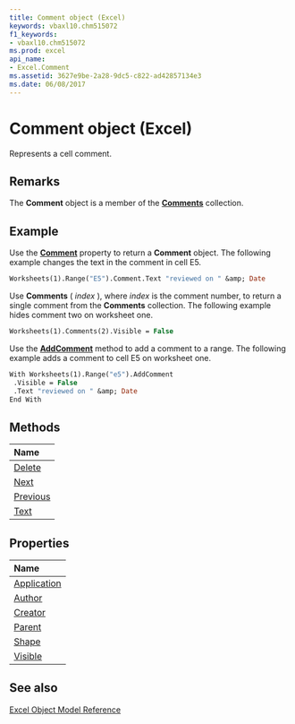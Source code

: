 ```yaml
---
title: Comment object (Excel)
keywords: vbaxl10.chm515072
f1_keywords:
- vbaxl10.chm515072
ms.prod: excel
api_name:
- Excel.Comment
ms.assetid: 3627e9be-2a28-9dc5-c822-ad42857134e3
ms.date: 06/08/2017
---
```



# Comment object (Excel)

Represents a cell comment.


## Remarks

 The **Comment** object is a member of the **[Comments](Excel.Comments.md)** collection.


## Example

Use the  **[Comment](Excel.Range.Comment.md)** property to return a **Comment** object. The following example changes the text in the comment in cell E5.


```vb
Worksheets(1).Range("E5").Comment.Text "reviewed on " &amp; Date
```

Use  **Comments** ( _index_ ), where _index_ is the comment number, to return a single comment from the **Comments** collection. The following example hides comment two on worksheet one.




```vb
Worksheets(1).Comments(2).Visible = False
```

Use the  **[AddComment](Excel.Range.AddComment.md)** method to add a comment to a range. The following example adds a comment to cell E5 on worksheet one.




```vb
With Worksheets(1).Range("e5").AddComment 
 .Visible = False 
 .Text "reviewed on " &amp; Date 
End With
```


## Methods



|**Name**|
|:-----|
|[Delete](Excel.Comment.Delete.md)|
|[Next](Excel.Comment.Next.md)|
|[Previous](Excel.Comment.Previous.md)|
|[Text](Excel.Comment.Text.md)|

## Properties



|**Name**|
|:-----|
|[Application](Excel.Comment.Application.md)|
|[Author](Excel.Comment.Author.md)|
|[Creator](Excel.Comment.Creator.md)|
|[Parent](Excel.Comment.Parent.md)|
|[Shape](Excel.Comment.Shape.md)|
|[Visible](Excel.Comment.Visible.md)|

## See also


[Excel Object Model Reference](overview/Excel/object-model.md)
